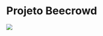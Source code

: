 # Projeto Beecrowd

<img src="https://github.com/user-attachments/assets/4833aa70-32ca-4292-acc8-d2c9878f70f3">
